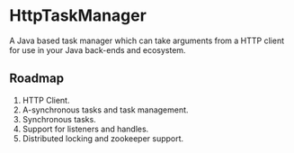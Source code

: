 # HttpTaskManager
A Java based task manager which can take arguments from a HTTP client for use in your Java back-ends and ecosystem. 


Roadmap
---

1. HTTP Client.
2. A-synchronous tasks and task management. 
3. Synchronous tasks. 
4. Support for listeners and handles.
5. Distributed locking and zookeeper support.
